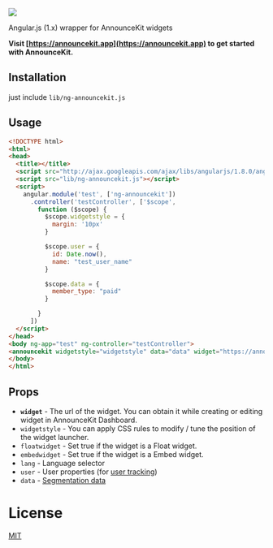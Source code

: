 ![](https://announcekit.app/images/logo@2x.png)

Angular.js (1.x) wrapper for AnnounceKit widgets

**Visit [https://announcekit.app](https://announcekit.app) to get started with AnnounceKit.**

## Installation

just include `lib/ng-announcekit.js` 


## Usage

```html
<!DOCTYPE html>
<html>
<head>
  <title></title>
  <script src="http://ajax.googleapis.com/ajax/libs/angularjs/1.8.0/angular.min.js"></script>
  <script src="lib/ng-announcekit.js"></script>
  <script>
    angular.module('test', ['ng-announcekit'])
      .controller('testController', ['$scope',
        function ($scope) {
          $scope.widgetstyle = {
            margin: '10px'
          }

          $scope.user = {
            id: Date.now(),
            name: "test_user_name"
          }

          $scope.data = {
            member_type: "paid"
          }

        }
      ])
  </script>
</head>
<body ng-app="test" ng-controller="testController">
<announcekit widgetstyle="widgetstyle" data="data" widget="https://announcekit.app/widgets/v2/19zWjC" user="user">What's new</announcekit>
</body>
</html>

```

## Props

- **`widget`** - The url of the widget. You can obtain it while creating or editing widget in AnnounceKit Dashboard.
- `widgetstyle` - You can apply CSS rules to modify / tune the position of the widget launcher.
- `floatwidget` - Set true if the widget is a Float widget.
- `embedwidget` - Set true if the widget is a Embed widget.
- `lang` - Language selector
- `user` - User properties (for [user tracking](https://announcekit.app/docs#user-tracking))
- `data` - [Segmentation data](https://announcekit.app/docs#segmentation)


# License
[MIT](https://github.com/announcekitapp/announcekit-angularjs/blob/master/LICENSE)
